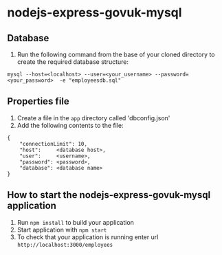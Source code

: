 # nodejs-express-govuk-mysql

Database
---
1. Run the following command from the base of your cloned directory to create the required database structure:
```
mysql --host=<localhost> --user=<your_username> --password=<your_password>  -e "employeesdb.sql"
```

Properties file
---
1. Create a file in the `app` directory called 'dbconfig.json'
1. Add the following contents to the file:
```
{ 
    "connectionLimit": 10, 
    "host":     <database host>, 
    "user":     <username>,
    "password": <password>,
    "database": <database name>
}
```

How to start the nodejs-express-govuk-mysql application
---

1. Run `npm install` to build your application
1. Start application with `npm start`
1. To check that your application is running enter url `http://localhost:3000/employees`

